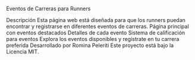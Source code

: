 Eventos de Carreras para Runners

Descripción
Esta página web está diseñada para que los runners puedan encontrar y registrarse en diferentes eventos de carreras.
Página principal con eventos destacados
Detalles de cada evento
Sistema de calificación para eventos
Explora los eventos disponibles y regístrate en tu carrera preferida
Desarrollado por Romina Peleriti
Este proyecto está bajo la Licencia MIT.
